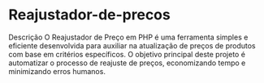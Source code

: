# Reajustador-de-precos
Descrição
O Reajustador de Preço em PHP é uma ferramenta simples e eficiente desenvolvida para auxiliar na atualização de preços de produtos com base em critérios específicos. O objetivo principal deste projeto é automatizar o processo de reajuste de preços, economizando tempo e minimizando erros humanos.
